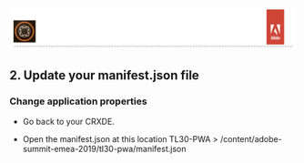 ![AEM Adobe](../chapters/images/Lab-Header.png)  

## 2. Update your manifest.json file

### Change application properties

- Go back to your CRXDE.

- Open the manifest.json at this location TL30-PWA > /content/adobe-summit-emea-2019/tl30-pwa/manifest.json

